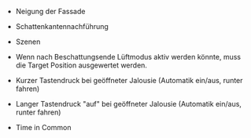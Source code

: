- Neigung der Fassade
- Schattenkantennachführung
- Szenen 

- Wenn nach Beschattungsende Lüftmodus aktiv werden könnte, muss die Target Position ausgewertet werden.



- Kurzer Tastendruck bei geöffneter Jalousie (Automatik ein/aus, runter fahren)
- Langer Tastendruck "auf" bei geöffneter Jalousie (Automatik ein/aus, runter fahren)
- Time in Common

